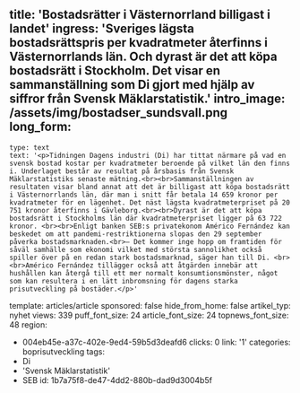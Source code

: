 title: 'Bostadsrätter i Västernorrland billigast i landet'
ingress: 'Sveriges lägsta bostadsrättspris per kvadratmeter återfinns i Västernorrlands län. Och dyrast är det att köpa bostadsrätt i Stockholm. Det visar en sammanställning som Di gjort med hjälp av siffror från Svensk Mäklarstatistik.'
intro_image: /assets/img/bostadser_sundsvall.png
long_form:
  -
    type: text
    text: '<p>Tidningen Dagens industri (Di) har tittat närmare på vad en svensk bostad kostar per kvadratmeter beroende på vilket län den finns i. Underlaget består av resultat på årsbasis från Svensk Mäklarstatistiks senaste mätning.<br><br>Sammanställningen av resultaten visar bland annat att det är billigast att köpa bostadsrätt i Västernorrlands län, där man i snitt får betala 14 659 kronor per kvadratmeter för en lägenhet. Det näst lägsta kvadratmeterpriset på 20 751 kronor återfinns i Gävleborg.<br><br>Dyrast är det att köpa bostadsrätt i Stockholms län där kvadratmeterpriset ligger på 63 722 kronor. <br><br>Enligt banken SEB:s privatekonom Américo Fernández kan beskedet om att pandemi-restriktionerna slopas den 29 september påverka bostadsmarknaden.<br>– Det kommer inge hopp om framtiden för såväl samhälle som ekonomi vilket med största sannolikhet också spiller över på en redan stark bostadsmarknad, säger han till Di. <br><br>Américo Fernández tillägger också att åtgärden innebär att hushållen kan återgå till ett mer normalt konsumtionsmönster, något som kan resultera i en lätt inbromsning för dagens starka prisutveckling på bostäder.</p>'
template: articles/article
sponsored: false
hide_from_home: false
artikel_typ: nyhet
views: 339
puff_font_size: 24
article_font_size: 24
topnews_font_size: 48
region:
  - 004eb45e-a37c-402e-9ed4-59b5d3deafd6
clicks: 0
link: '1'
categories: boprisutveckling
tags:
  - Di
  - 'Svensk Mäklarstatistik'
  - SEB
id: 1b7a75f8-de47-4dd2-880b-dad9d3004b5f
